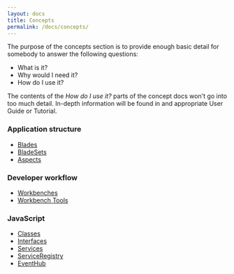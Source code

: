 ```yaml
---
layout: docs
title: Concepts
permalink: /docs/concepts/
---
```


The purpose of the concepts section is to provide enough basic detail for somebody to answer the following questions:

* What is it?
* Why would I need it?
* How do I use it?

The contents of the *How do I use it?* parts of the concept docs won't go into too much detail. In-depth information will be found in and appropriate User Guide or Tutorial.

### Application structure

<ul>
  <li><a href="/docs/concepts/blades/">Blades</a></li>
  <li><a href="/docs/concepts/bladesets/">BladeSets</a></li>
  <li><a href="/docs/concepts/aspects/">Aspects</a></li>
</ul>

### Developer workflow

<ul>
  <li><a href="/docs/concepts/workbenches/">Workbenches</a></li>
  <li><a href="/docs/concepts/workbench_tools/">Workbench Tools</a></li>
</ul>

### JavaScript

<ul>
  <li><a href="/docs/concepts/classes/">Classes</a></li>
  <li><a href="/docs/concepts/interfaces/">Interfaces</a></li>
  <li><a href="/docs/concepts/services/">Services</a></li>
  <li><a href="/docs/concepts/service_registry/">ServiceRegistry</a></li>
  <li><a href="/docs/concepts/event_hub/">EventHub</a></li>
</ul>